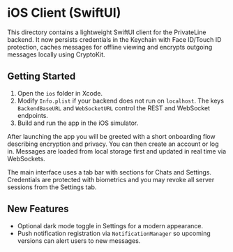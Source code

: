# iOS Client (SwiftUI)

This directory contains a lightweight SwiftUI client for the PrivateLine backend. It now persists credentials in the Keychain with Face ID/Touch ID protection, caches messages for offline viewing and encrypts outgoing messages locally using CryptoKit.

## Getting Started

1. Open the `ios` folder in Xcode.
2. Modify `Info.plist` if your backend does not run on `localhost`. The keys `BackendBaseURL` and `WebSocketURL` control the REST and WebSocket endpoints.
3. Build and run the app in the iOS simulator.

After launching the app you will be greeted with a short onboarding flow describing encryption and privacy. You can then create an account or log in. Messages are loaded from local storage first and updated in real time via WebSockets.

The main interface uses a tab bar with sections for Chats and Settings. Credentials are protected with biometrics and you may revoke all server sessions from the Settings tab.

## New Features

- Optional dark mode toggle in Settings for a modern appearance.
- Push notification registration via `NotificationManager` so upcoming
  versions can alert users to new messages.

